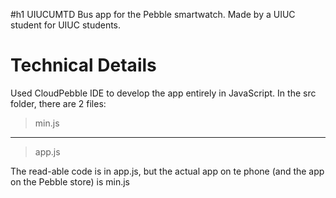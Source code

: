 #h1 UIUCUMTD
Bus app for the Pebble smartwatch. Made by a UIUC student for UIUC students.

# Technical Details
Used CloudPebble IDE to develop the app entirely in JavaScript. In the src folder, there are 2 files:
>min.js
---
>app.js

The read-able code is in app.js, but the actual app on te phone (and the app on the Pebble store) is min.js